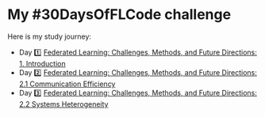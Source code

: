 # My #30DaysOfFLCode challenge

Here is my study journey:
- Day 1️⃣ [Federated Learning: Challenges, Methods, and Future Directions: 1. Introduction](day1/day1.md)
- Day 2️⃣ [Federated Learning: Challenges, Methods, and Future Directions: 2.1 Communication Efficiency](day2/day2.md)
- Day 3️⃣ [Federated Learning: Challenges, Methods, and Future Directions: 2.2 Systems Heterogeneity](day3/day3.md)
